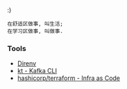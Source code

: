 
:)

```
在舒适区做事, 叫生活;
在学习区做事, 叫做事.
```

### Tools

* [Direnv](https://github.com/direnv/direnv)
* [kt - Kafka CLI](https://github.com/fgeller/kt)
* [hashicorp/terraform - Infra as Code](https://github.com/hashicorp/terraform)
